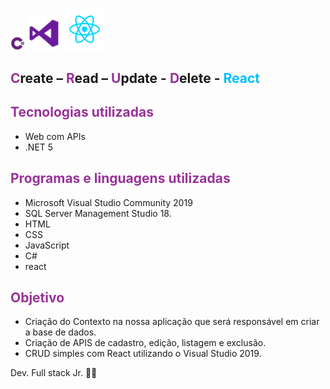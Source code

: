 <img src="README.assets/104821885-bf32b780-581d-11eb-8ad3-0644152be964.png" alt="27260-1" style="zoom:10%;" />           <img src="README.assets/104821822-54817c00-581d-11eb-96ed-65160f342648.png" alt="visual-studio" style="zoom:12%;" />       <img src="README.assets/104821891-ca85e300-581d-11eb-8cc1-510abcec180e.png" alt="images" style="zoom:30%;" />

 

## <span style="color:#993399">C</span>reate – <span style="color:#993399">R</span>ead – <span style="color:#993399">U</span>pdate - <span style="color:#993399">D</span>elete - <span style="color:#00BFFF">React</span>

## <span style="color:#993399">Tecnologias utilizadas</span>

* Web com APIs
* .NET 5

## <span style="color:#993399">Programas e linguagens utilizadas</span>

* Microsoft Visual Studio Community 2019
* SQL Server Management Studio 18.
* HTML
* CSS
* JavaScript
* C#
* react

## <span style="color:#993399"> Objetivo</span>

* Criação do Contexto na nossa aplicação que será responsável em criar a base de dados.
* Criação de APIS de cadastro, edição, listagem e exclusão.
* CRUD simples com React utilizando o Visual Studio 2019.



  

 Dev. Full stack Jr. :running_man:
